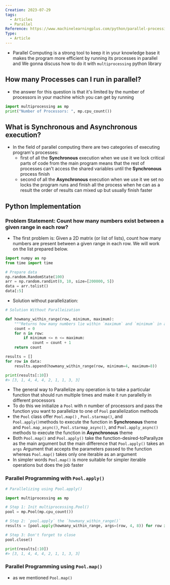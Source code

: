 ```yaml
---
Creation: 2023-07-29
tags:
  - Articles
  - Parallel
Reference: https://www.machinelearningplus.com/python/parallel-processing-python/
Type:
  - Article
---
```


- Parallel Computing is a strong tool to keep it in your knowledge base it makes the program more efficient by running its processes in parallel and We gonna discuss how to do it with `multiprocessing` python library
## How many Processes can I run in parallel?
- the answer for this question is that it's limited by the number of processors in your machine which you can get by running
```python
import multiprocessing as mp
print("Number of Processors: ", mp.cpu_count())
```
## What is Synchronous and Asynchronous execution?
- In the field of parallel computing there are two categories of executing program's processes:
	- first of all the __Synchronous__ execution when we use it we lock critical parts of code from the main program means that the rest of processes can't access the shared variables until the __Synchronous__ process finish
	- second of all the __Asynchronous__ execution when we use it we set no locks the program runs and finish all the process when he can as a result the order of results can mixed up but usually finish faster
## Python Implementation
### Problem Statement: Count how many numbers exist between a given range in each row?
- The first problem is: Given a 2D matrix (or list of lists), count how many numbers are present between a given range in each row. We will work on the list prepared below.
```python
import numpy as np
from time import time

# Prepare data
np.random.RandomState(100)
arr = np.random.randint(0, 10, size=[200000, 5])
data = arr.tolist()
data[:5]
```
- Solution without parallelization:
```python
# Solution Without Paralleization

def howmany_within_range(row, minimum, maximum):
    """Returns how many numbers lie within `maximum` and `minimum` in a given `row`"""
    count = 0
    for n in row:
        if minimum <= n <= maximum:
            count = count + 1
    return count

results = []
for row in data:
    results.append(howmany_within_range(row, minimum=4, maximum=8))

print(results[:10])
#> [3, 1, 4, 4, 4, 2, 1, 1, 3, 3]
```
- The general way to Parallelize any operation is to take a particular function that should run multiple times and make it run parallelly in different processors
- To do this we initialize a `Pool` with n number of processors and pass the function you want to parallelize to one of `Pool` parallelization methods
- the `Pool` class offer `Pool.map()` , `Pool.starmap()`, and `Pool.apply()`methods to execute the function in __Synchronous__ theme and `Pool.map_async()`, `Pool.starmap_async()`, and `Pool.apply_async()` methods to execute the function in __Asynchronous__ theme 
- Both `Pool.map()` and `Pool.apply()` take the function-desired-toParallyze as the main argument but the main difference that `Pool.apply()` takes an `args` Argument that accepts the parameters passed to the function whereas `Pool.map()` takes only one iterable as an argument
- In simpler words `Pool.map()` is more suitable for simpler iterable operations but does the job faster 
### Parallel Programming with `Pool.apply()`
```python
# Parallelizing using Pool.apply()

import multiprocessing as mp

# Step 1: Init multiprocessing.Pool()
pool = mp.Pool(mp.cpu_count())

# Step 2: `pool.apply` the `howmany_within_range()`
results = [pool.apply(howmany_within_range, args=(row, 4, 8)) for row in data]

# Step 3: Don't forget to close
pool.close()    

print(results[:10])
#> [3, 1, 4, 4, 4, 2, 1, 1, 3, 3]
```
### Parallel Programming using `Pool.map()`
- as we mentioned `Pool.map()` 